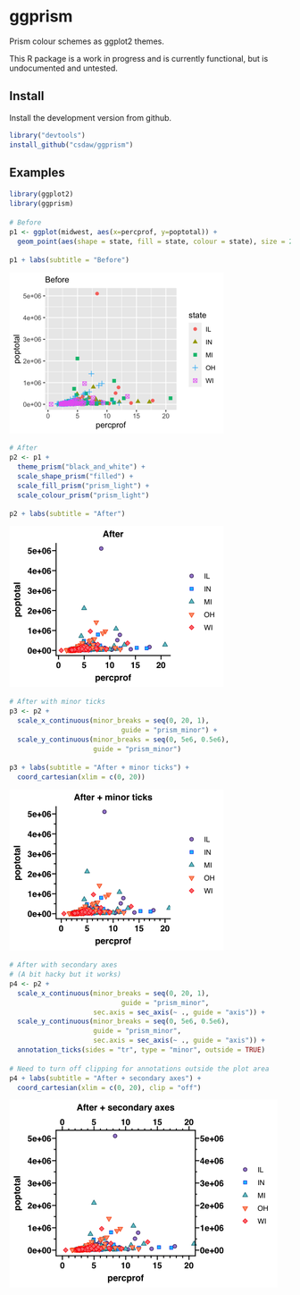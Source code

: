 ggprism
================

<!-- README.md is generated from README.Rmd. Please edit that file -->

Prism colour schemes as ggplot2 themes.

This R package is a work in progress and is currently functional, but is
undocumented and untested.

## Install

Install the development version from github.

``` r
library("devtools")
install_github("csdaw/ggprism")
```

## Examples

``` r
library(ggplot2)
library(ggprism)

# Before
p1 <- ggplot(midwest, aes(x=percprof, y=poptotal)) +
  geom_point(aes(shape = state, fill = state, colour = state), size = 2)

p1 + labs(subtitle = "Before")
```

<img src="man/figures/ex-before-1.png" width="384" />

``` r
# After
p2 <- p1 + 
  theme_prism("black_and_white") + 
  scale_shape_prism("filled") + 
  scale_fill_prism("prism_light") + 
  scale_colour_prism("prism_light")

p2 + labs(subtitle = "After")
```

<img src="man/figures/ex-after-1.png" width="384" />

``` r
# After with minor ticks
p3 <- p2 + 
  scale_x_continuous(minor_breaks = seq(0, 20, 1), 
                            guide = "prism_minor") + 
  scale_y_continuous(minor_breaks = seq(0, 5e6, 0.5e6), 
                     guide = "prism_minor")

p3 + labs(subtitle = "After + minor ticks") + 
  coord_cartesian(xlim = c(0, 20))
```

<img src="man/figures/ex-ticks-1.png" width="384" />

``` r
# After with secondary axes
# (A bit hacky but it works)
p4 <- p2 + 
  scale_x_continuous(minor_breaks = seq(0, 20, 1), 
                            guide = "prism_minor", 
                     sec.axis = sec_axis(~ ., guide = "axis")) + 
  scale_y_continuous(minor_breaks = seq(0, 5e6, 0.5e6), 
                     guide = "prism_minor", 
                     sec.axis = sec_axis(~ ., guide = "axis")) + 
  annotation_ticks(sides = "tr", type = "minor", outside = TRUE)

# Need to turn off clipping for annotations outside the plot area
p4 + labs(subtitle = "After + secondary axes") + 
  coord_cartesian(xlim = c(0, 20), clip = "off")
```

<img src="man/figures/ex-secondary-1.png" width="480" />
